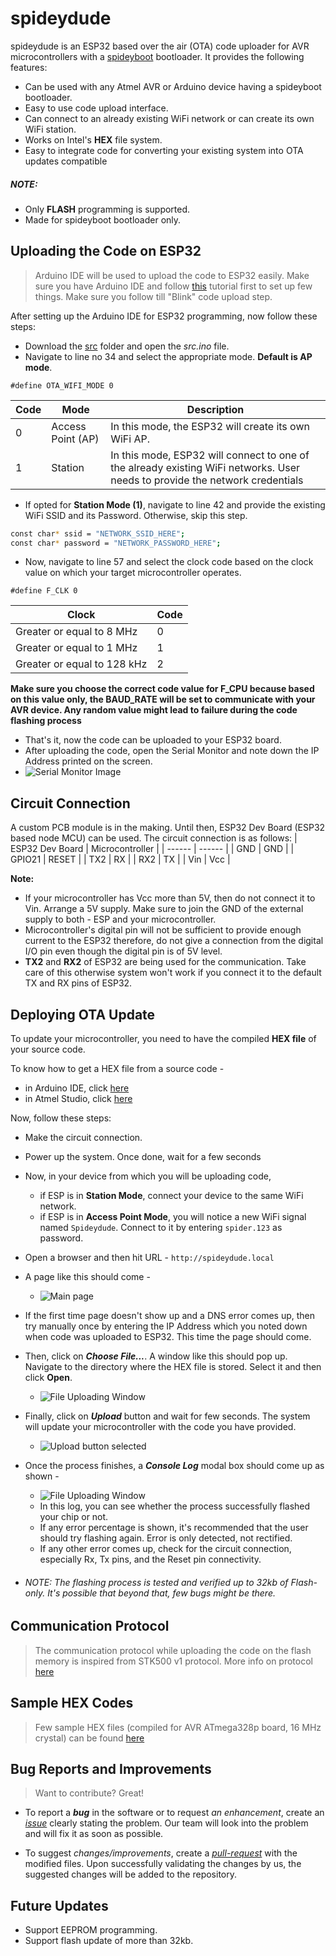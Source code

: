 # spideydude

spideydude is an ESP32 based over the air (OTA) code uploader for AVR microcontrollers with a [spideyboot](https://github.com/spider-tronix/spidey-suite/tree/master/spideyboot) bootloader. It provides the following features:
  - Can be used with any Atmel AVR or Arduino device having a spideyboot bootloader.
  - Easy to use code upload interface. 
  - Can connect to an already existing WiFi network or can create its own WiFi station.
  - Works on Intel's **HEX** file system. 
  - Easy to integrate code for converting your existing system into OTA updates compatible

##### NOTE:
- Only **FLASH** programming is supported.
- Made for spideyboot bootloader only.

## Uploading the Code on ESP32

> Arduino IDE will be used to upload the code to ESP32 easily. 
> Make sure you have Arduino IDE and follow [this](https://lastminuteengineers.com/esp32-arduino-ide-tutorial/) tutorial first to set up few things.
> Make sure you follow till "Blink" code upload step.

After setting up the Arduino IDE for ESP32 programming, now follow these steps:

- Download the [src]() folder and open the *src.ino* file. 
- Navigate to line no 34 and select the appropriate mode. **Default is AP mode**.
```
#define OTA_WIFI_MODE 0
```
| Code | Mode | Description|
| ------ | ------ |------ |
| 0 | Access Point (AP) | In this mode, the ESP32 will create its own WiFi AP. |
| 1 | Station |In this mode, ESP32 will connect to one of the already existing WiFi networks. User needs to provide the network credentials|
- If opted for **Station Mode (1)**, navigate to line 42 and provide the existing WiFi SSID and its Password. Otherwise, skip this step. 
```sh
const char* ssid = "NETWORK_SSID_HERE";
const char* password = "NETWORK_PASSWORD_HERE";
```
- Now, navigate to line 57 and select the clock code based on the clock value on which your target microcontroller operates.
```
#define F_CLK 0
```
| Clock | Code |
| ----- | ----- |
| Greater or equal to 8 MHz | 0 |
| Greater or equal to 1 MHz  | 1 |
| Greater or equal to 128 kHz | 2 |

**Make sure you choose the correct code value for F_CPU because based on this value only, the BAUD_RATE will be set to communicate with your AVR device. Any random value might lead to failure during the code flashing process**

- That's it, now the code can be uploaded to your ESP32 board. 
- After uploading the code, open the Serial Monitor and note down the IP Address printed on the screen. 
- ![Serial Monitor Image](https://github.com/spider-tronix/spidey-suite/blob/master/spideydude/Images/SerialMonitor.png)

## Circuit Connection 

A custom PCB module is in the making. Until then, ESP32 Dev Board (ESP32 based node MCU) can be used. The circuit connection is as follows: 
| ESP32 Dev Board | Microcontroller |
| ------ | ------ |
| GND | GND |
| GPIO21 | RESET |
| TX2 | RX |
| RX2 | TX |
| Vin | Vcc |

**Note:**

- If your microcontroller has Vcc more than 5V, then do not connect it to Vin. Arrange a 5V supply. Make sure to join the GND of the external supply to both - ESP and your microcontroller. 
- Microcontroller's digital pin will not be sufficient to provide enough current to the ESP32 therefore, do not give a connection from the digital I/O pin even though the digital pin is of 5V level. 
- **TX2** and **RX2** of ESP32 are being used for the communication. Take care of this otherwise system won't work if you connect it to the default TX and RX pins of ESP32.


## Deploying OTA Update

To update your microcontroller, you need to have the compiled **HEX file** of your source code. 

To know how to get a HEX file from a source code - 
- in Arduino IDE, click [here](https://www.instructables.com/HOW-TO-GET-HEX-FILE-FROM-ARDUINO-/)
- in Atmel Studio, click [here](https://avrstudio5.wordpress.com/2012/05/17/creating-hex-lss-map-files-when-building/)
 
Now, follow these steps:

- Make the circuit connection. 
- Power up the system. Once done, wait for a few seconds
- Now, in your device from which you will be uploading code,
   - if ESP is in **Station Mode**, connect your device to the same WiFi network.
   - if ESP is in **Access Point Mode**, you will notice a new WiFi signal named ```Spideydude```. Connect to it by entering ```spider.123``` as password. 
- Open a browser and then hit URL - ```http://spideydude.local```
- A page like this should come - 
    - ![Main page](https://github.com/spider-tronix/spidey-suite/blob/master/spideydude/Images/MainPage.png) 
- If the first time page doesn't show up and a DNS error comes up, then try manually once by entering the IP Address which you noted down when code was uploaded to ESP32. This time the page should come. 
- Then, click on ***Choose File...***. A window like this should pop up. Navigate to the directory where the HEX file is stored. Select it and then click **Open**.
  - ![File Uploading Window](https://github.com/spider-tronix/spidey-suite/blob/master/spideydude/Images/SelectHexFile.png) 
- Finally, click on ***Upload*** button and wait for few seconds. The system will update your microcontroller with the code you have provided. 
  - ![Upload button selected](https://github.com/spider-tronix/spidey-suite/blob/master/spideydude/Images/Upload.png) 
- Once the process finishes, a ***Console Log*** modal box should come up as shown -
   - ![File Uploading Window](https://github.com/spider-tronix/spidey-suite/blob/master/spideydude/Images/AfterUpload.png) 
   - In this log, you can see whether the process successfully flashed your chip or not.
   - If any error percentage is shown, it's recommended that the user should try flashing again. Error is only detected, not rectified.
   - If any other error comes up, check for the circuit connection, especially Rx, Tx pins, and the Reset pin connectivity. 

- ###### NOTE: The flashing process is tested and verified up to 32kb of Flash-only. It's possible that beyond that, few bugs might be there. 

## Communication Protocol 

> The communication protocol while uploading the code on the flash memory is inspired from STK500 v1 protocol. More info on protocol [here](https://github.com/spider-tronix/spidey-suite/blob/master/spideyboot/PROTOCOL.md)

## Sample HEX Codes

> Few sample HEX files (compiled for AVR ATmega328p board, 16 MHz crystal) can be found [here](https://github.com/spider-tronix/spidey-suite/blob/master/spideyAVRdude/HexCodes/)

## Bug Reports and Improvements
> Want to contribute? Great!

-  To report a ***bug*** in the software or to request *an enhancement*, create an [*issue*](https://github.com/spider-tronix/spidey-suite/issues) clearly stating the problem. Our team will look into the problem and will fix it as soon as possible.

- To suggest *changes/improvements*, create a [*pull-request*](https://github.com/spider-tronix/spidey-suite/pulls) with the modified files. Upon successfully validating the changes by us, the suggested changes will be added to the repository.

## Future Updates
 - Support EEPROM programming. 
 - Support flash update of more than 32kb.
